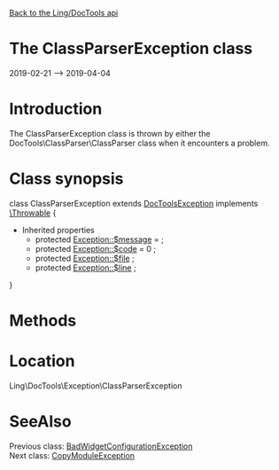 [Back to the Ling/DocTools api](https://github.com/lingtalfi/DocTools/blob/master/doc/api/Ling/DocTools.md)



The ClassParserException class
================
2019-02-21 --> 2019-04-04






Introduction
============

The ClassParserException class is thrown by either the
DocTools\ClassParser\ClassParser class when it encounters a problem.



Class synopsis
==============


class <span class="pl-k">ClassParserException</span> extends [DocToolsException](https://github.com/lingtalfi/DocTools/blob/master/doc/api/Ling/DocTools/Exception/DocToolsException.md) implements [\Throwable](http://php.net/manual/en/class.throwable.php) {

- Inherited properties
    - protected  [Exception::$message](#property-message) =  ;
    - protected  [Exception::$code](#property-code) = 0 ;
    - protected  [Exception::$file](#property-file) ;
    - protected  [Exception::$line](#property-line) ;

}






Methods
==============






Location
=============
Ling\DocTools\Exception\ClassParserException


SeeAlso
==============
Previous class: [BadWidgetConfigurationException](https://github.com/lingtalfi/DocTools/blob/master/doc/api/Ling/DocTools/Exception/BadWidgetConfigurationException.md)<br>Next class: [CopyModuleException](https://github.com/lingtalfi/DocTools/blob/master/doc/api/Ling/DocTools/Exception/CopyModuleException.md)<br>
